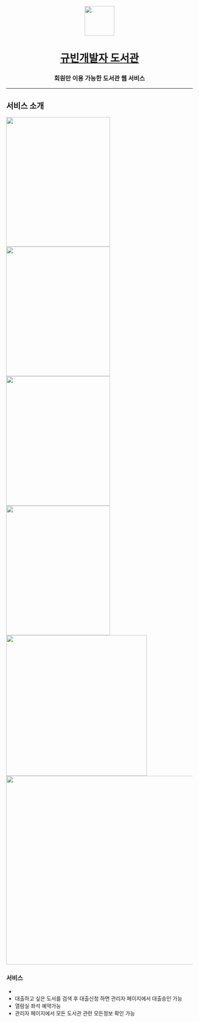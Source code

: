 <div align="center">
<img width="80" src="https://user-images.githubusercontent.com/108660720/179049605-af56fc58-ac7c-4f6c-a618-0c347f7c913c.png" />
<h1><a href="#">규빈개발자 도서관</a></h1>
<h3> 회원만 이용 가능한 도서관 웹 서비스 </h3>
</div>


-----------------------------------------------------

<h2>서비스 소개</h2>
<div>
<img width="280" height="350" src="https://user-images.githubusercontent.com/108660720/179053427-b06c3193-14e8-4fc0-a5d9-0577b6623471.png" />  
<img width="280" height="350" src="https://user-images.githubusercontent.com/108660720/179051970-43f744dd-247f-4ba4-8735-5ab1599a94d0.png" /> 
<img width="280" height="350" src="https://user-images.githubusercontent.com/108660720/179052394-4ff777df-b22c-4b17-b087-9e8d85d79420.png" /> 
<img width="280" height="350" src="https://user-images.githubusercontent.com/108660720/179052548-abc3ed06-e701-4e28-a864-56d96d27619a.png" /><br>

<img width="380"  src="https://user-images.githubusercontent.com/108660720/179052861-99ce68e0-5e54-4230-8f5a-23b5c8323c74.png" /> 
<img width="510"  src="https://user-images.githubusercontent.com/108660720/179053174-c1007ebd-c580-448f-aa4f-384c2e469474.png" /> 
</div>

<h3>서비스</h3>
<ul>
  <li></li>
  <li>대출하고 싶은 도서를 검색 후 대출신청 하면 관리자 페이지에서 대출승인 가능</li>
  <li>열람실 좌석 예약가능</li>
  <li>관리자 페이지에서 모든 도서관 관련 모든정보 확인 가능</li>

